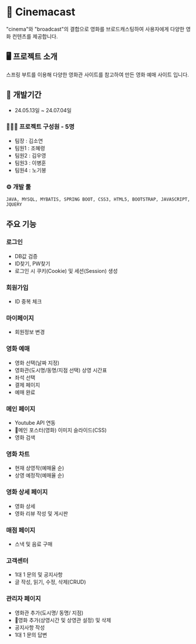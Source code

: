 # 📌 Cinemacast

"cinema"와 "broadcast"의 결합으로 영화를 브로드캐스팅하여 사용자에게 다양한 영화 컨텐츠를 제공합니다. 


## 🖥️ 프로젝트 소개

스프링 부트를 이용해 다양한 영화관 사이트를 참고하여 만든 영화 예매 사이트 입니다.

## 📆 개발기간

* 24.05.13일 ~ 24.07.04일

### 👨‍👩‍👦 프로젝트 구성원 - 5명

* 팀장 : 김소연
* 팀원1 : 조혜령
* 팀원2 : 김우영
* 팀원3 : 이병훈
* 팀원4 : 노기봉

### ⚙️ 개발 툴

```
JAVA, MYSQL, MYBATIS, SPRING BOOT, CSS3, HTML5, BOOTSTRAP, JAVASCRIPT, JQUERY
```

## 주요 기능

### 로그인
* DB값 검증
* ID찾기, PW찾기
* 로그인 시 쿠키(Cookie) 및 세션(Session) 생성
  
### 회원가입
* ID 중복 체크

### 마이페이지
* 회원정보 변경

### 영화 예매
* 영화 선택(날짜 지정)
* 영화관(도시명/동명/지점 선택) 상영 시간표
* 좌석 선택
* 결제 페이지
* 예매 완료

### 메인 페이지
* Youtube API 연동
* 메인 포스터(영화) 이미지 슬라이드(CSS)
* 영화 검색

### 영화 차트
* 현재 상영작(예매율 순)
* 상영 예정작(예매율 순)

### 영화 상세 페이지
* 영화 상세
* 영화 리뷰 작성 및 게시판

### 매점 페이지
* 스낵 및 음료 구매

### 고객센터
* 1대 1 문의 및 공지사항
* 글 작성, 읽기, 수정, 삭제(CRUD)

### 관리자 페이지
* 영화관 추가(도시명/ 동명/ 지점)
* 영화 추가(상영시간 및 상영관 설정) 및 삭제
* 공지사항 작성
* 1대 1 문의 답변
